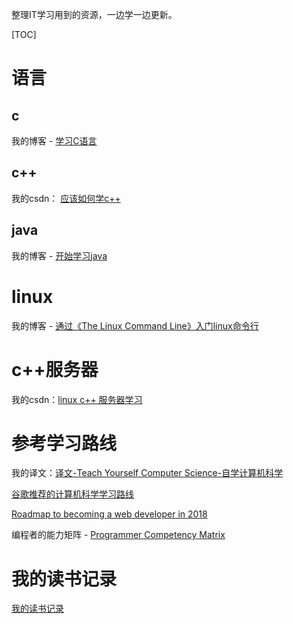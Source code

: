 整理IT学习用到的资源，一边学一边更新。

[TOC]

# 语言

## c

我的博客 - [学习C语言](http://www.cnblogs.com/shanchuan/p/8365621.html)

## c++

我的csdn： [应该如何学c++](http://blog.csdn.net/shanchuan2012/article/details/54766904)

## java

我的博客 - [开始学习java](http://shanchuantian.com/2018/01/15/2018_01_15_start_learning_java/)



# linux

我的博客 - [通过《The Linux Command Line》入门linux命令行](http://shanchuantian.com/2017/12/29/2017_12_29_the_linux_command_line_note/)

# c++服务器

我的csdn：[linux c++ 服务器学习](http://blog.csdn.net/shanchuan2012/article/details/77678461)

# 参考学习路线

我的译文：[译文-Teach Yourself Computer Science-自学计算机科学](http://shanchuantian.com/2017/12/23/2017_12_23_teach_yourself_computer_science/)

[谷歌推荐的计算机科学学习路线](http://blog.csdn.net/zhangyulin311/article/details/51724854)

[Roadmap to becoming a web developer in 2018](https://github.com/kamranahmedse/developer-roadmap)

编程者的能力矩阵 - [Programmer Competency Matrix](http://sijinjoseph.com/programmer-competency-matrix/)

# 我的读书记录

[我的读书记录](learning_record.md)

